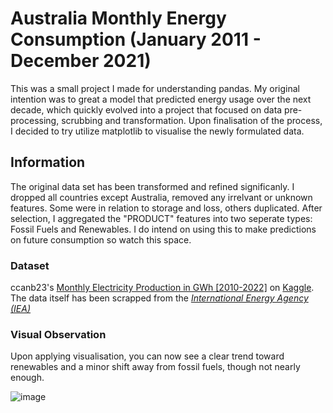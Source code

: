 # Australia Monthly Energy Consumption (January 2011 - December 2021)
This was a small project I made for understanding pandas.
My original intention was to great a model that predicted energy usage over the next decade, which quickly evolved into a project that focused on data pre-processing, scrubbing and transformation.
Upon finalisation of the process, I decided to try utilize matplotlib to visualise the newly formulated data.

## Information
The original data set has been transformed and refined significanly. I dropped all countries except Australia, removed any irrelvant or unknown features. Some were in relation to storage and loss, others duplicated.
After selection, I aggregated the "PRODUCT" features into two seperate types: Fossil Fuels and Renewables.
I do intend on using this to make predictions on future consumption so watch this space.

### Dataset
ccanb23's [Monthly Electricity Production in GWh [2010-2022]](https://www.kaggle.com/datasets/ccanb23/iea-monthly-electricity-statistics) on [Kaggle](https://www.kaggle.com/).
The data itself has been scrapped from the [_International Energy Agency (IEA)_](iea.org/data-and-statistics/data-tools/monthly-electricity-statistics)

### Visual Observation
Upon applying visualisation, you can now see a clear trend toward renewables and a minor shift away from fossil fuels, though not nearly enough.

![image](https://github.com/oivalian/Australia-Energy-Consumption-January-2011---December-2021-/assets/109859213/84b9e35c-2957-49cc-a53e-c6f288e49ee5)
